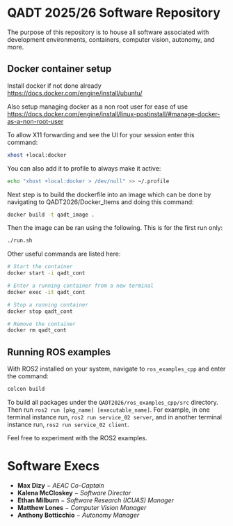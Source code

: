 # QADT 2025/26 Software Repository

The purpose of this repository is to house all software associated with development environments, containers, computer vision, autonomy, and more.

## Docker container setup

Install docker if not done already
https://docs.docker.com/engine/install/ubuntu/

Also setup managing docker as a non root user for ease of use
https://docs.docker.com/engine/install/linux-postinstall/#manage-docker-as-a-non-root-user

To allow X11 forwarding and see the UI for your session enter this command:

```bash
xhost +local:docker
```

You can also add it to profile to always make it active:

```bash
echo "xhost +local:docker > /dev/null" >> ~/.profile
```

Next step is to build the dockerfile into an image which can be done by navigating to QADT2026/Docker_Items and doing this command:

```bash
docker build -t qadt_image .
```

Then the image can be ran using the following. This is for the first run only:
```bash
./run.sh
```

Other useful commands are listed here:
```bash
# Start the container
docker start -i qadt_cont

# Enter a running container from a new terminal
docker exec -it qadt_cont

# Stop a running container
docker stop qadt_cont

# Remove the container
docker rm qadt_cont
```

## Running ROS examples

With ROS2 installed on your system, navigate to `ros_examples_cpp` and enter the command:

```bash
colcon build
```

To build all packages under the `QADT2026/ros_examples_cpp/src` directory. Then run `ros2 run [pkg_name] [executable_name]`. For example, in one terminal instance run, `ros2 run service_02 server`, and in another terminal instance run, `ros2 run service_02 client`.

Feel free to experiment with the ROS2 examples.

# Software Execs

- **Max Dizy** $-$ *AEAC Co-Captain*
- **Kalena McCloskey** $-$ *Software Director*
- **Ethan Milburn** $-$ *Software Research (ICUAS) Manager*
- **Matthew Lones** $-$ *Computer Vision Manager*
- **Anthony Botticchio** $-$ *Autonomy Manager*
